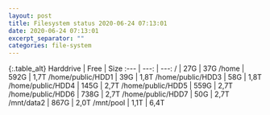 ```yaml
---
layout: post
title: Filesystem status 2020-06-24 07:13:01
date: 2020-06-24 07:13:01
excerpt_separator: ""
categories: file-system
---
```

{:.table_alt}
Harddrive | Free | Size
:--- | ---: | ---:
/ | 27G | 37G
/home | 592G | 1,7T
/home/public/HDD1 | 39G | 1,8T
/home/public/HDD3 | 58G | 1,8T
/home/public/HDD4 | 145G | 2,7T
/home/public/HDD5 | 559G | 2,7T
/home/public/HDD6 | 738G | 2,7T
/home/public/HDD7 | 50G | 2,7T
/mnt/data2 | 867G | 2,0T
/mnt/pool | 1,1T | 6,4T
